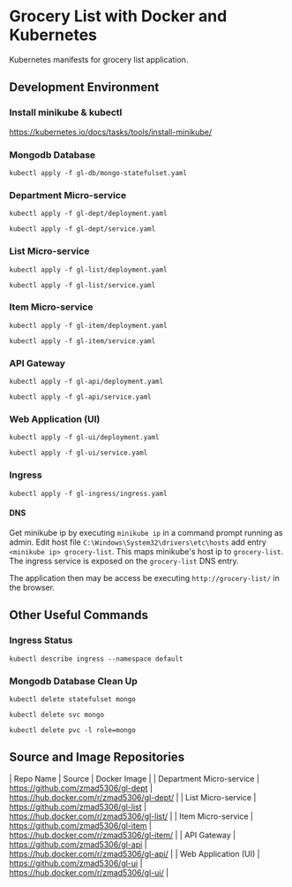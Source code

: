 # Grocery List with Docker and Kubernetes

Kubernetes manifests for grocery list application.

## Development Environment

### Install minikube & kubectl

https://kubernetes.io/docs/tasks/tools/install-minikube/

### Mongodb Database

`kubectl apply -f gl-db/mongo-statefulset.yaml`

### Department Micro-service

`kubectl apply -f gl-dept/deployment.yaml`

`kubectl apply -f gl-dept/service.yaml`

### List Micro-service

`kubectl apply -f gl-list/deployment.yaml`

`kubectl apply -f gl-list/service.yaml`

### Item Micro-service

`kubectl apply -f gl-item/deployment.yaml`

`kubectl apply -f gl-item/service.yaml`

### API Gateway

`kubectl apply -f gl-api/deployment.yaml`

`kubectl apply -f gl-api/service.yaml`

### Web Application (UI)

`kubectl apply -f gl-ui/deployment.yaml`

`kubectl apply -f gl-ui/service.yaml`

### Ingress

`kubectl apply -f gl-ingress/ingress.yaml`

#### DNS

Get minikube ip by executing `minikube ip` in a command prompt running as admin. Edit host file `C:\Windows\System32\drivers\etc\hosts` add entry `<minikube ip> grocery-list`. This maps minikube's host ip to `grocery-list`. The ingress service is exposed on the `grocery-list` DNS entry.

The application then may be access be executing `http://grocery-list/` in the browser.

## Other Useful Commands
### Ingress Status

`kubectl describe ingress --namespace default`

### Mongodb Database Clean Up

`kubectl delete statefulset mongo`

`kubectl delete svc mongo`

`kubectl delete pvc -l role=mongo`

## Source and Image Repositories

| Repo Name | Source | Docker Image |
| Department Micro-service | https://github.com/zmad5306/gl-dept | https://hub.docker.com/r/zmad5306/gl-dept/ |
| List Micro-service | https://github.com/zmad5306/gl-list | https://hub.docker.com/r/zmad5306/gl-list/ |
| Item Micro-service | https://github.com/zmad5306/gl-item | https://hub.docker.com/r/zmad5306/gl-item/ |
| API Gateway | https://github.com/zmad5306/gl-api | https://hub.docker.com/r/zmad5306/gl-api/ |
| Web Application (UI) | https://github.com/zmad5306/gl-ui | https://hub.docker.com/r/zmad5306/gl-ui/ |